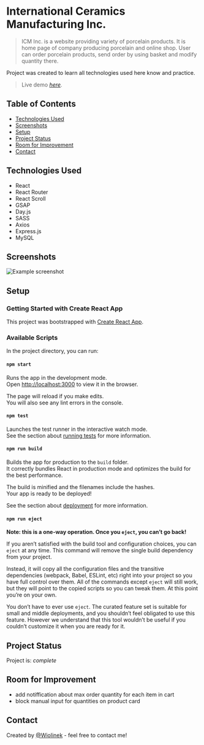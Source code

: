 # International Ceramics Manufacturing Inc.

> ICM Inc. is a website providing variety of porcelain products. It is home page of company producing porcelain and online shop. User can order porcelain products, send order by using basket and modify quantity there.

Project was created to learn all technologies used here know and practice.

> Live demo [_here_](https://www.example.com).


## Table of Contents
* [Technologies Used](#technologies-used)
* [Screenshots](#screenshots)
* [Setup](#setup)
* [Project Status](#project-status)
* [Room for Improvement](#room-for-improvement)	
* [Contact](#contact)


## Technologies Used
- React
- React Router
- React Scroll
- GSAP
- Day.js
- SASS
- Axios
- Express.js
- MySQL


## Screenshots
![Example screenshot](./img/screenshot.png)


## Setup
### Getting Started with Create React App

This project was bootstrapped with [Create React App](https://github.com/facebook/create-react-app).

### Available Scripts

In the project directory, you can run:

#### `npm start`

Runs the app in the development mode.\
Open [http://localhost:3000](http://localhost:3000) to view it in the browser.

The page will reload if you make edits.\
You will also see any lint errors in the console.

#### `npm test`

Launches the test runner in the interactive watch mode.\
See the section about [running tests](https://facebook.github.io/create-react-app/docs/running-tests) for more information.

#### `npm run build`

Builds the app for production to the `build` folder.\
It correctly bundles React in production mode and optimizes the build for the best performance.

The build is minified and the filenames include the hashes.\
Your app is ready to be deployed!

See the section about [deployment](https://facebook.github.io/create-react-app/docs/deployment) for more information.

#### `npm run eject`

**Note: this is a one-way operation. Once you `eject`, you can’t go back!**

If you aren’t satisfied with the build tool and configuration choices, you can `eject` at any time. This command will remove the single build dependency from your project.

Instead, it will copy all the configuration files and the transitive dependencies (webpack, Babel, ESLint, etc) right into your project so you have full control over them. All of the commands except `eject` will still work, but they will point to the copied scripts so you can tweak them. At this point you’re on your own.

You don’t have to ever use `eject`. The curated feature set is suitable for small and middle deployments, and you shouldn’t feel obligated to use this feature. However we understand that this tool wouldn’t be useful if you couldn’t customize it when you are ready for it.


## Project Status
Project is: _complete_


## Room for Improvement
- add notiffication about max order quantity for each item in cart
- block manual input for quantities on product card


## Contact
Created by [@Wiolinek](https://www.u-v.codes) - feel free to contact me!
